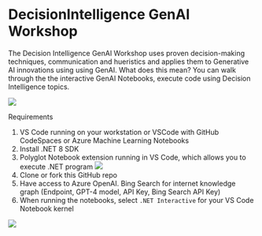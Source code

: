 # DecisionIntelligence GenAI Workshop
The Decision Intelligence GenAI Workshop uses proven decision-making techniques, communication and hueristics and applies them to Generative AI innovations using using GenAI. What does this mean? You can walk through the the interactive GenAI Notebooks, execute code using Decision Intelligence topics.  

![](https://raw.githubusercontent.com/bartczernicki/DecisionIntelligence.GenAI.Workshop/main/Images/DdecisionIntelligence2.png)

Requirements  

1. VS Code running on your workstation or VSCode with GitHub CodeSpaces or Azure Machine Learning Notebooks  
2. Install .NET 8 SDK  
3. Polyglot Notebook extension running in VS Code, which allows you to execute .NET program
![](https://user-images.githubusercontent.com/547415/224161370-1c628967-ae0e-42b2-9c64-e3c1d7756f0b.png)
4. Clone or fork this GitHub repo  
5. Have access to Azure OpenAI. Bing Search for internet knowledge graph (Endpoint, GPT-4 model, API Key, Bing Search API Key)  
6. When running the notebooks, select `.NET Interactive` for your VS Code Notebook kernel  

![](https://user-images.githubusercontent.com/19276747/222540791-a054da73-a111-454f-9e93-251d620a0c2d.png)
